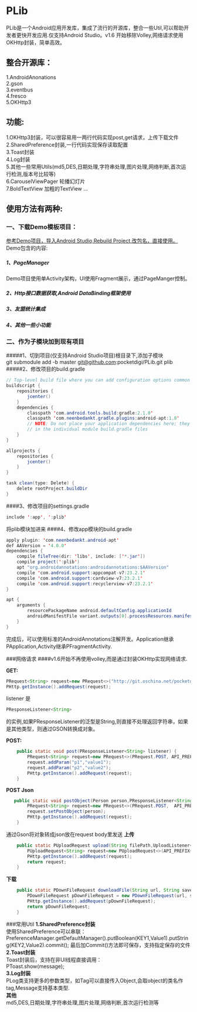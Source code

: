 PLib
=================
PLib是一个Android应用开发库，集成了流行的开源库，整合一些Util,可以帮助开发者更快开发应用.仅支持Android Studio。v1.6 开始移除Volley,网络请求使用OKHttp封装，简单高效。

整合开源库：
-------------
1.AndroidAnonations <br />
2.gson <br />
3.eventbus<br />
4.fresco<br />
5.OKHttp3 <br />

功能:
-------------
1.OKHttp3封装，可以很容易用一两行代码实现post,get请求，上传下载文件 <br />
2.SharedPreference封装,一行代码实现保存读取配置<br />
3.Toast封装<br />
4.Log封装<br />
5.其他一些常用Utils(md5,DES,日期处理,字符串处理,图片处理,网络判断,首次运行检测,版本号比较等)<br />
6.CarouselViewPager 轮播幻灯片<br />
7.BoldTextView 加粗的TextView
...

使用方法有两种:
--------

### 一、下载Demo模板项目：

[参考Demo项目，导入Android Studio,Rebuild Project,改包名，直接使用。](http://git.oschina.net/pocketdigi/PLibDemo)
Demo包含的内容:

#####  1、PageManager
Demo项目使用单Activity架构，UI使用Fragment展示，通过PageManger控制。
#####  2、Http接口数据获取,Android DataBinding框架使用
#####  3、友盟统计集成
#####  4、其他一些小功能

### 二、作为子模块加到现有项目

#####1、切到项目(仅支持Android Studio项目)根目录下,添加子模块<br />
git submodule add -b master git@github.com:pocketdigi/PLib.git plib <br />
#####2、修改项目的build.gradle

```java
// Top-level build file where you can add configuration options common to all sub-projects/modules.
buildscript {
    repositories {
        jcenter()
    }
    dependencies {
        classpath 'com.android.tools.build:gradle:2.1.0'
        classpath 'com.neenbedankt.gradle.plugins:android-apt:1.8'
        // NOTE: Do not place your application dependencies here; they belong
        // in the individual module build.gradle files
    }
}

allprojects {
    repositories {
        jcenter()
    }
}

task clean(type: Delete) {
    delete rootProject.buildDir
}
```
####3、修改项目的settings.gradle

```java
include ':app', ':plib'
```

将plib模块加进来
####4、修改app模块的build.gradle

```java
apply plugin: 'com.neenbedankt.android-apt'
def AAVersion = '4.0.0'
dependencies {
    compile fileTree(dir: 'libs', include: ['*.jar'])
    compile project(':plib')
    apt "org.androidannotations:androidannotations:$AAVersion"
    compile 'com.android.support:appcompat-v7:23.2.1'
    compile 'com.android.support:cardview-v7:23.2.1'
    compile 'com.android.support:recyclerview-v7:23.2.1'
}

apt {
    arguments {
        resourcePackageName android.defaultConfig.applicationId
        androidManifestFile variant.outputs[0].processResources.manifestFile
    }
}
```

完成后，可以使用标准的AndroidAnnotations注解开发。Application继承PApplication,Activity继承PFragmentActivity.<br />

###网络请求
####v1.6开始不再使用volley,而是通过封装OKHttp实现网络请求.

**GET:**
```java
PRequest<String> request=new PRequest<>("http://git.oschina.net/pocketdigi/PLib/raw/master/README.md", listener,String.class);
PHttp.getInstance().addRequest(request);
```
listener 是
```java
PResponseListener<String>
```
的实例,如果PResponseListener的泛型是String,则直接不处理返回字符串，如果是其他类型，则通过GSON转换成对象。

**POST:**
```java
    public static void post(PResponseListener<String> listener) {
        PRequest<String> request=new PRequest<>(PRequest.POST, API_PREFIX+"add", listener,String.class);
        request.addParam("p1","value1");
        request.addParam("p2","value2");
        PHttp.getInstance().addRequest(request);
    }
```
**POST Json**
```java
   public static void postObject(Person person,PResponseListener<String> listener) {
        PRequest<String> request=new PRequest<>(PRequest.POST,  API_PREFIX+"add", listener,String.class);
        request.setPostObject(person);
        PHttp.getInstance().addRequest(request);
    }
```
通过Gson将对象转成json放在request body里发送
**上传**
```java
    public static PUploadRequest upload(String filePath,UploadListener<String> listener) {
        PUploadRequest<String> request=new PUploadRequest<>(API_PREFIX+"upload","file",filePath, listener,String.class);
        PHttp.getInstance().addRequest(request);
        return request;
    }
```
**下载**
```java
    public static PDownFileRequest downloadFile(String url, String savePath, DownProgressListener listener) {
        PDownFileRequest pDownFileRequest = new PDownFileRequest(url, savePath,listener);
        PHttp.getInstance().addRequest(pDownFileRequest);
        return pDownFileRequest;
    }
```


###常用Util
**1.SharedPreference封装** <br/>
使用SharedPreference可以串联：<br />
PreferenceManager.getDefaultManager().putBoolean(KEY1,Value1).putString(KEY2,Value2).commit();
最后加Commit()方法即可保存，支持指定保存的文件<br />
**2.Toast封装**<br />
Toast封装后，支持在非UI线程直接调用：<br />
PToast.show(message);<br />
**3.Log封装**<br />
PLog类支持更多的参数类型，如Tag可以直接传入Object,会取object的类名作tag,Message支持基本类型.<br />
**其他**<br />
md5,DES,日期处理,字符串处理,图片处理,网络判断,首次运行检测等<br />